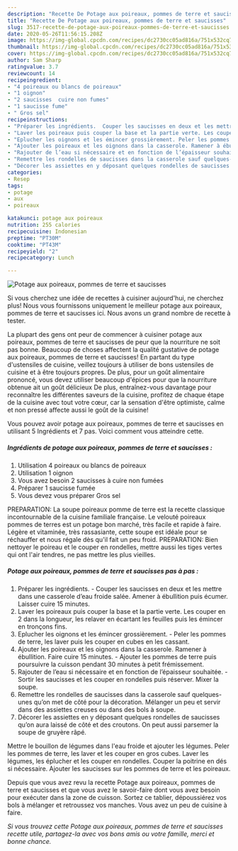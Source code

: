 ```yaml
---
description: "Recette De Potage aux poireaux, pommes de terre et saucisses"
title: "Recette De Potage aux poireaux, pommes de terre et saucisses"
slug: 3517-recette-de-potage-aux-poireaux-pommes-de-terre-et-saucisses
date: 2020-05-26T11:56:15.208Z
image: https://img-global.cpcdn.com/recipes/dc2730cc05ad816a/751x532cq70/potage-aux-poireaux-pommes-de-terre-et-saucisses-photo-principale-de-la-recette.jpg
thumbnail: https://img-global.cpcdn.com/recipes/dc2730cc05ad816a/751x532cq70/potage-aux-poireaux-pommes-de-terre-et-saucisses-photo-principale-de-la-recette.jpg
cover: https://img-global.cpcdn.com/recipes/dc2730cc05ad816a/751x532cq70/potage-aux-poireaux-pommes-de-terre-et-saucisses-photo-principale-de-la-recette.jpg
author: Sam Sharp
ratingvalue: 3.7
reviewcount: 14
recipeingredient:
- "4 poireaux ou blancs de poireaux"
- "1 oignon"
- "2 saucisses  cuire non fumes"
- "1 saucisse fume"
- " Gros sel"
recipeinstructions:
- "Préparer les ingrédients.  Couper les saucisses en deux et les mettre dans une casserole d’eau froide salée. Amener à ébullition puis écumer. Laisser cuire 15 minutes."
- "Laver les poireaux puis couper la base et la partie verte. Les couper en 2 dans la longueur, les relaver en écartant les feuilles puis les émincer en tronçons fins."
- "Eplucher les oignons et les émincer grossièrement. Peler les pommes de terre, les laver puis les couper en cubes en les cassant."
- "Ajouter les poireaux et les oignons dans la casserole. Ramener à ébullition. Faire cuire 15 minutes.  Ajouter les pommes de terre puis poursuivre la cuisson pendant 30 minutes à petit frémissement."
- "Rajouter de l’eau si nécessaire et en fonction de l’épaisseur souhaitée. Sortir les saucisses et les couper en rondelles puis réserver. Mixer la soupe."
- "Remettre les rondelles de saucisses dans la casserole sauf quelques-unes qu’on met de côté pour la décoration. Mélanger un peu et servir dans des assiettes creuses ou dans des bols à soupe."
- "Décorer les assiettes en y déposant quelques rondelles de saucisses qu’on aura laissé de côté et des croutons. On peut aussi parsemer la soupe de gruyère râpé."
categories:
- Resep
tags:
- potage
- aux
- poireaux

katakunci: potage aux poireaux 
nutrition: 255 calories
recipecuisine: Indonesian
preptime: "PT30M"
cooktime: "PT43M"
recipeyield: "2"
recipecategory: Lunch

---
```



![Potage aux poireaux, pommes de terre et saucisses](https://img-global.cpcdn.com/recipes/dc2730cc05ad816a/751x532cq70/potage-aux-poireaux-pommes-de-terre-et-saucisses-photo-principale-de-la-recette.jpg)

Si vous cherchez une idée de recettes à cuisiner aujourd'hui, ne cherchez plus! Nous vous fournissons uniquement le meilleur potage aux poireaux, pommes de terre et saucisses ici. Nous avons un grand nombre de recette à tester.

La plupart des gens ont peur de commencer à cuisiner potage aux poireaux, pommes de terre et saucisses de peur que la nourriture ne soit pas bonne. Beaucoup de choses affectent la qualité gustative de potage aux poireaux, pommes de terre et saucisses! En partant du type d'ustensiles de cuisine, veillez toujours à utiliser de bons ustensiles de cuisine et à être toujours propres. De plus, pour un goût alimentaire prononcé, vous devez utiliser beaucoup d'épices pour que la nourriture obtenue ait un goût délicieux De plus, entraînez-vous davantage pour reconnaître les différentes saveurs de la cuisine, profitez de chaque étape de la cuisine avec tout votre cœur, car la sensation d'être optimiste, calme et non pressé affecte aussi le goût de la cuisine!

<!--inarticleads1-->

Vous pouvez avoir potage aux poireaux, pommes de terre et saucisses en utilisant 5 Ingrédients et 7 pas. Voici comment vous atteindre cette.

##### Ingrédients de potage aux poireaux, pommes de terre et saucisses :

1. Utilisation 4 poireaux ou blancs de poireaux
1. Utilisation 1 oignon
1. Vous avez besoin 2 saucisses à cuire non fumées
1. Préparer 1 saucisse fumée
1. Vous devez vous préparer  Gros sel


PREPARATION: La soupe poireaux pomme de terre est la recette classique incontournable de la cuisine familiale française. Le velouté poireaux pommes de terres est un potage bon marché, très facile et rapide à faire. Légère et vitaminée, très rassasiante, cette soupe est idéale pour se réchauffer et nous régale dès qu&#39;il fait un peu froid. PREPARATION: Bien nettoyer le poireau et le couper en rondelles, mettre aussi les tiges vertes qui ont l&#39;air tendres, ne pas mettre les plus vieilles. 

<!--inarticleads2-->

##### Potage aux poireaux, pommes de terre et saucisses pas à pas :

1. Préparer les ingrédients.  - Couper les saucisses en deux et les mettre dans une casserole d’eau froide salée. Amener à ébullition puis écumer. Laisser cuire 15 minutes.
1. Laver les poireaux puis couper la base et la partie verte. Les couper en 2 dans la longueur, les relaver en écartant les feuilles puis les émincer en tronçons fins.
1. Eplucher les oignons et les émincer grossièrement. - Peler les pommes de terre, les laver puis les couper en cubes en les cassant.
1. Ajouter les poireaux et les oignons dans la casserole. Ramener à ébullition. Faire cuire 15 minutes.  - Ajouter les pommes de terre puis poursuivre la cuisson pendant 30 minutes à petit frémissement.
1. Rajouter de l’eau si nécessaire et en fonction de l’épaisseur souhaitée. - Sortir les saucisses et les couper en rondelles puis réserver. Mixer la soupe.
1. Remettre les rondelles de saucisses dans la casserole sauf quelques-unes qu’on met de côté pour la décoration. Mélanger un peu et servir dans des assiettes creuses ou dans des bols à soupe.
1. Décorer les assiettes en y déposant quelques rondelles de saucisses qu’on aura laissé de côté et des croutons. On peut aussi parsemer la soupe de gruyère râpé.


Mettre le bouillon de légumes dans l&#39;eau froide et ajouter les légumes. Peler les pommes de terre, les laver et les couper en gros cubes. Laver les légumes, les éplucher et les couper en rondelles. Couper la poitrine en dés si nécessaire. Ajouter les saucisses sur les pommes de terre et les poireaux. 

<!--inarticleads1-->

<p>
Depuis que vous avez revu la recette Potage aux poireaux, pommes de terre et saucisses et que vous avez le savoir-faire dont vous avez besoin pour exécuter dans la zone de cuisson. Sortez ce tablier, dépoussiérez vos bols à mélanger et retroussez vos manches. Vous avez un peu de cuisine à faire.
</p>

<p>
<i>Si vous trouvez cette Potage aux poireaux, pommes de terre et saucisses recette utile, partagez-la avec vos bons amis ou votre famille, merci et bonne chance.</i>
</p>
